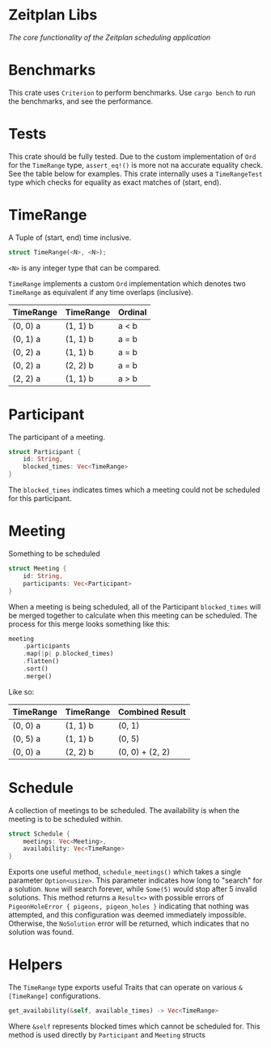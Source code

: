# Zeitplan Libs
*The core functionality of the Zeitplan scheduling application*

# Benchmarks
This crate uses `Criterion` to perform benchmarks. Use `cargo bench` to run the benchmarks, and
see the performance.

# Tests
This crate should be fully tested. Due to the custom implementation of `Ord` for the `TimeRange` type,
`assert_eq!()` is more not na accurate equality check. See the table below for examples. This crate
internally uses a `TimeRangeTest` type which checks for equality as exact matches of (start, end).

# TimeRange

A Tuple of (start, end) time inclusive.
```rust
struct TimeRange(<N>, <N>);
```

`<N>` is any integer type that can be compared.

`TimeRange` implements a custom `Ord` implementation which denotes two `TimeRange` as equivalent if
any time overlaps (inclusive).

| TimeRange | TimeRange | Ordinal |
|-----------|-----------|---------|
| (0, 0)  a | (1, 1)  b |  a < b  |
| (0, 1)  a | (1, 1)  b |  a = b  |
| (0, 2)  a | (1, 1)  b |  a = b  |
| (0, 2)  a | (2, 2)  b |  a = b  |
| (2, 2)  a | (1, 1)  b |  a > b  |


# Participant

The participant of a meeting.
```rust
struct Participant {
    id: String,
    blocked_times: Vec<TimeRange>
}
```

The `blocked_times` indicates times which a meeting could not be scheduled for this participant.

# Meeting

Something to be scheduled

```rust
struct Meeting {
    id: String,
    participants: Vec<Participant>
}
```
When a meeting is being scheduled, all of the Participant `blocked_times` will be merged together to calculate
when this meeting can be scheduled.
The process for this merge looks something like this:

```rust
meeting
    .participants
    .map(|p| p.blocked_times)
    .flatten()
    .sort()
    .merge()
```
Like so:

| TimeRange | TimeRange | Combined Result |
|-----------|-----------|-----------------|
| (0, 0)  a | (1, 1)  b | (0, 1)          |
| (0, 5)  a | (1, 1)  b | (0, 5)          |
| (0, 0)  a | (2, 2)  b | (0, 0) + (2, 2) |


# Schedule

A collection of meetings to be scheduled. The availability is when the meeting is to be scheduled within.

```rust
struct Schedule {
    meetings: Vec<Meeting>,
    availability: Vec<TimeRange>
}
```

Exports one useful method, `schedule_meetings()` which takes a single parameter `Option<usize>`. This parameter
indicates how long to "search" for a solution. `None` will search forever, while `Some(5)` would stop after 5
invalid solutions. This method returns a `Result<>` with possible errors of `PigeonHoleError { pigeons, pigeon_holes }`
indicating that nothing was attempted, and this configuration was deemed immediately impossible. Otherwise, the
`NoSolution` error will be returned, which indicates that no solution was found.

# Helpers

The `TimeRange` type exports useful Traits that can operate on various `&[TimeRange]` configurations.
```rust
get_availability(&self, available_times) -> Vec<TimeRange>
```
Where `&self` represents blocked times which cannot be scheduled for. This method is used directly by
`Participant` and `Meeting` structs

